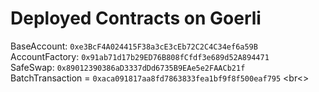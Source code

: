 # Deployed Contracts on Goerli

BaseAccount: `0xe3BcF4A024415F38a3cE3cEb72C2C4C34ef6a59B` <br>
AccountFactory: `0x91ab71d17b29ED76B808fCfdf3e689d52A894471` <br>
SafeSwap: `0x89012390386aD3337dDd6735B9EAe5e2FAACb21f` <br>
BatchTransaction = `0xaca091817aa8fd7863833fea1bf9f8f500eaf795` <br<>